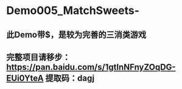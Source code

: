 # Demo005_MatchSweets-
## 此Demo带$，是较为完善的三消类游戏
## 完整项目请移步：https://pan.baidu.com/s/1gtlnNFnyZOqDG-EUi0YteA 提取码：dagj
